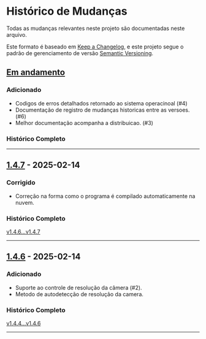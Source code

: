 # Histórico de Mudanças

Todas as mudanças relevantes neste projeto são documentadas neste arquivo.

Este formato é baseado em [Keep a Changelog](https://keepachangelog.com/pt-BR/1.1.0/),
e este projeto segue o padrão de gerenciamento de versão [Semantic Versioning](https://semver.org/lang/pt-BR/).

## [Em andamento]

### Adicionado
- Codigos de erros detalhados retornado ao sistema operacinoal (#4)
- Documentação de registro de mudanças historicas entre as versoes. (#6)
- Melhor documentação acompanha a distribuicao. (#3)


### Histórico Completo
[Em andamento]: https://github.com/fvilante/video_frame_saver/compare/v1.4.7...HEAD

---

## [1.4.7] - 2025-02-14

### Corrigido
- Correção na forma como o programa é compilado automaticamente na nuvem.

### Histórico Completo
[v1.4.6...v1.4.7](https://github.com/fvilante/video_frame_saver/compare/v1.4.6...v1.4.7)

---

## [1.4.6] - 2025-02-14

### Adicionado
- Suporte ao controle de resolução da câmera (#2).
- Metodo de autodetecção de resolução da camera.


### Histórico Completo
[v1.4.4...v1.4.6](https://github.com/fvilante/video_frame_saver/compare/v1.4.4...v1.4.6)

---

[1.4.7]: https://github.com/fvilante/video_frame_saver/compare/v1.4.6...v1.4.7  
[1.4.6]: https://github.com/fvilante/video_frame_saver/compare/v1.4.4...v1.4.6  
[1.4.4]: https://github.com/fvilante/video_frame_saver/compare/v1.4.3...v1.4.4  
[1.4.3]: https://github.com/fvilante/video_frame_saver/compare/v1.4.2...v1.4.3  
[1.4.2]: https://github.com/fvilante/video_frame_saver/compare/v1.4.1...v1.4.2  
[1.4.1]: https://github.com/fvilante/video_frame_saver/compare/v1.4.0...v1.4.1  
[1.4.0]: https://github.com/fvilante/video_frame_saver/compare/v1.0.3...v1.4.0  
[1.0.3]: https://github.com/fvilante/video_frame_saver/compare/v1.0.2...v1.0.3  
[1.0.2]: https://github.com/fvilante/video_frame_saver/compare/v1.0.1...v1.0.2  
[1.0.1]: https://github.com/fvilante/video_frame_saver/compare/v1.0.0...v1.0.1  
[1.0.0]: https://github.com/fvilante/video_frame_saver/releases/tag/v1.0.0  
